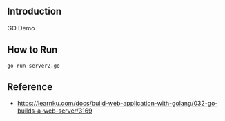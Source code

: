 ## Introduction

GO Demo

## How to Run

```
go run server2.go
```

## Reference

* https://learnku.com/docs/build-web-application-with-golang/032-go-builds-a-web-server/3169